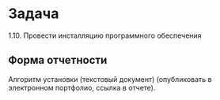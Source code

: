 # Задача 
1.10. Провести инсталляцию программного обеспечения

## Форма отчетности


Алгоритм установки (текстовый документ) (опубликовать в электронном портфолио, ссылка в отчете).
